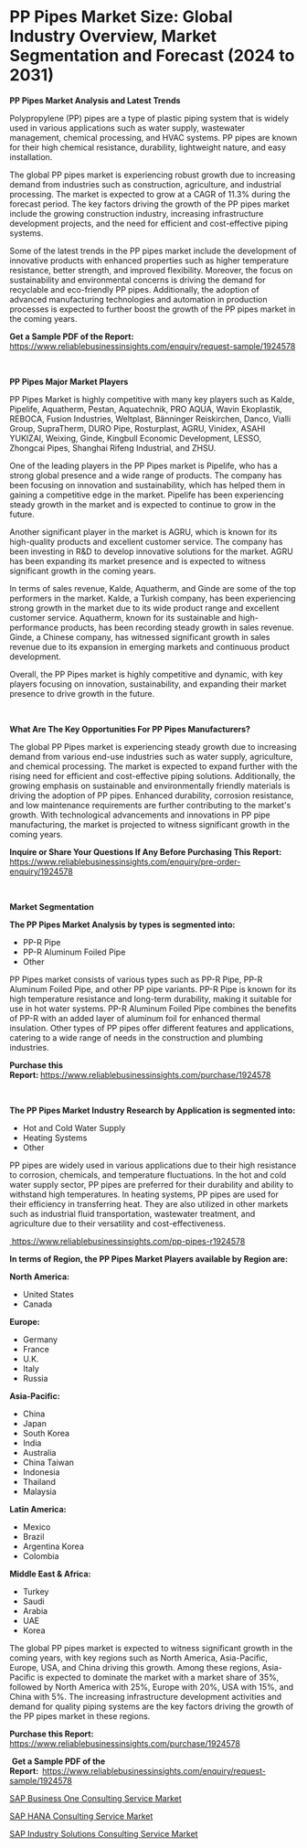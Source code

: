 <p><h1>PP Pipes Market Size: Global Industry Overview, Market Segmentation and Forecast (2024 to 2031)</h1></p><p><strong>PP Pipes Market Analysis and Latest Trends</strong></p>
<p><p>Polypropylene (PP) pipes are a type of plastic piping system that is widely used in various applications such as water supply, wastewater management, chemical processing, and HVAC systems. PP pipes are known for their high chemical resistance, durability, lightweight nature, and easy installation.</p><p>The global PP pipes market is experiencing robust growth due to increasing demand from industries such as construction, agriculture, and industrial processing. The market is expected to grow at a CAGR of 11.3% during the forecast period. The key factors driving the growth of the PP pipes market include the growing construction industry, increasing infrastructure development projects, and the need for efficient and cost-effective piping systems.</p><p>Some of the latest trends in the PP pipes market include the development of innovative products with enhanced properties such as higher temperature resistance, better strength, and improved flexibility. Moreover, the focus on sustainability and environmental concerns is driving the demand for recyclable and eco-friendly PP pipes. Additionally, the adoption of advanced manufacturing technologies and automation in production processes is expected to further boost the growth of the PP pipes market in the coming years.</p></p>
<p><strong>Get a Sample PDF of the Report:&nbsp;</strong> <a href="https://www.reliablebusinessinsights.com/enquiry/request-sample/1924578">https://www.reliablebusinessinsights.com/enquiry/request-sample/1924578</a></p>
<p>&nbsp;</p>
<p><strong>PP Pipes Major Market Players</strong></p>
<p><p>PP Pipes Market is highly competitive with many key players such as Kalde, Pipelife, Aquatherm, Pestan, Aquatechnik, PRO AQUA, Wavin Ekoplastik, REBOCA, Fusion Industries, Weltplast, Bänninger Reiskirchen, Danco, Vialli Group, SupraTherm, DURO Pipe, Rosturplast, AGRU, Vinidex, ASAHI YUKIZAI, Weixing, Ginde, Kingbull Economic Development, LESSO, Zhongcai Pipes, Shanghai Rifeng Industrial, and ZHSU.</p><p>One of the leading players in the PP Pipes market is Pipelife, who has a strong global presence and a wide range of products. The company has been focusing on innovation and sustainability, which has helped them in gaining a competitive edge in the market. Pipelife has been experiencing steady growth in the market and is expected to continue to grow in the future.</p><p>Another significant player in the market is AGRU, which is known for its high-quality products and excellent customer service. The company has been investing in R&D to develop innovative solutions for the market. AGRU has been expanding its market presence and is expected to witness significant growth in the coming years.</p><p>In terms of sales revenue, Kalde, Aquatherm, and Ginde are some of the top performers in the market. Kalde, a Turkish company, has been experiencing strong growth in the market due to its wide product range and excellent customer service. Aquatherm, known for its sustainable and high-performance products, has been recording steady growth in sales revenue. Ginde, a Chinese company, has witnessed significant growth in sales revenue due to its expansion in emerging markets and continuous product development.</p><p>Overall, the PP Pipes market is highly competitive and dynamic, with key players focusing on innovation, sustainability, and expanding their market presence to drive growth in the future.</p></p>
<p>&nbsp;</p>
<p><strong>What Are The Key Opportunities For PP Pipes Manufacturers?</strong></p>
<p><p>The global PP Pipes market is experiencing steady growth due to increasing demand from various end-use industries such as water supply, agriculture, and chemical processing. The market is expected to expand further with the rising need for efficient and cost-effective piping solutions. Additionally, the growing emphasis on sustainable and environmentally friendly materials is driving the adoption of PP pipes. Enhanced durability, corrosion resistance, and low maintenance requirements are further contributing to the market's growth. With technological advancements and innovations in PP pipe manufacturing, the market is projected to witness significant growth in the coming years.</p></p>
<p><strong>Inquire or Share Your Questions If Any Before Purchasing This Report:</strong> <a href="https://www.reliablebusinessinsights.com/enquiry/pre-order-enquiry/1924578">https://www.reliablebusinessinsights.com/enquiry/pre-order-enquiry/1924578</a></p>
<p>&nbsp;</p>
<p><strong>Market Segmentation</strong></p>
<p><strong>The PP Pipes Market Analysis by types is segmented into:</strong></p>
<p><ul><li>PP-R Pipe</li><li>PP-R Aluminum Foiled Pipe</li><li>Other</li></ul></p>
<p><p>PP Pipes market consists of various types such as PP-R Pipe, PP-R Aluminum Foiled Pipe, and other PP pipe variants. PP-R Pipe is known for its high temperature resistance and long-term durability, making it suitable for use in hot water systems. PP-R Aluminum Foiled Pipe combines the benefits of PP-R with an added layer of aluminum foil for enhanced thermal insulation. Other types of PP pipes offer different features and applications, catering to a wide range of needs in the construction and plumbing industries.</p></p>
<p><strong>Purchase this Report:&nbsp;</strong><a href="https://www.reliablebusinessinsights.com/purchase/1924578">https://www.reliablebusinessinsights.com/purchase/1924578</a></p>
<p>&nbsp;</p>
<p><strong>The PP Pipes Market Industry Research by Application is segmented into:</strong></p>
<p><ul><li>Hot and Cold Water Supply</li><li>Heating Systems</li><li>Other</li></ul></p>
<p><p>PP pipes are widely used in various applications due to their high resistance to corrosion, chemicals, and temperature fluctuations. In the hot and cold water supply sector, PP pipes are preferred for their durability and ability to withstand high temperatures. In heating systems, PP pipes are used for their efficiency in transferring heat. They are also utilized in other markets such as industrial fluid transportation, wastewater treatment, and agriculture due to their versatility and cost-effectiveness.</p></p>
<p><a href="https://www.reliablebusinessinsights.com/pp-pipes-r1924578">&nbsp;https://www.reliablebusinessinsights.com/pp-pipes-r1924578</a></p>
<p><strong>In terms of Region, the PP Pipes Market Players available by Region are:</strong></p>
<p>
    <p> <strong> North America: </strong>
        <ul>
            <li>United States</li>
            <li>Canada</li>
        </ul>
        </p> 
    <p> <strong> Europe: </strong>
        <ul>
            <li>Germany</li>
            <li>France</li>
            <li>U.K.</li>
            <li>Italy</li>
            <li>Russia</li>
        </ul>
        </p> 
    <p> <strong> Asia-Pacific: </strong>
        <ul>
            <li>China</li>
            <li>Japan</li>
            <li>South Korea</li>
            <li>India</li>
            <li>Australia</li>
            <li>China Taiwan</li>
            <li>Indonesia</li>
            <li>Thailand</li>
            <li>Malaysia</li>
        </ul>
        </p> 
    <p> <strong> Latin America: </strong>
        <ul>
            <li>Mexico</li>
            <li>Brazil</li>
            <li>Argentina Korea</li>
            <li>Colombia</li>
        </ul>
        </p> 
    <p> <strong> Middle East & Africa: </strong>
        <ul>
            <li>Turkey</li>
            <li>Saudi</li>
            <li>Arabia</li>
            <li>UAE</li>
            <li>Korea</li>
        </ul>
    </p>
    </p>
<p><p>The global PP pipes market is expected to witness significant growth in the coming years, with key regions such as North America, Asia-Pacific, Europe, USA, and China driving this growth. Among these regions, Asia-Pacific is expected to dominate the market with a market share of 35%, followed by North America with 25%, Europe with 20%, USA with 15%, and China with 5%. The increasing infrastructure development activities and demand for quality piping systems are the key factors driving the growth of the PP pipes market in these regions.</p></p>
<p><strong>Purchase this Report: </strong><a href="https://www.reliablebusinessinsights.com/purchase/1924578">https://www.reliablebusinessinsights.com/purchase/1924578</a></p>
<p>&nbsp;<strong>Get a Sample PDF of the Report:&nbsp;&nbsp;</strong><a href="https://www.reliablebusinessinsights.com/enquiry/request-sample/1924578">https://www.reliablebusinessinsights.com/enquiry/request-sample/1924578</a></p>
<p><strong></strong></p>
<p><p><a href="https://github.com/wrwgzwbr35/Market-Research-Report-List-1/blob/main/sap-business-one-consulting-service-market.md">SAP Business One Consulting Service Market</a></p><p><a href="https://github.com/mdhefjumiah/Market-Research-Report-List-1/blob/main/sap-hana-consulting-service-market.md">SAP HANA Consulting Service Market</a></p><p><a href="https://github.com/nusratjahan12006/Market-Research-Report-List-1/blob/main/sap-industry-solutions-consulting-service-market.md">SAP Industry Solutions Consulting Service Market</a></p></p>